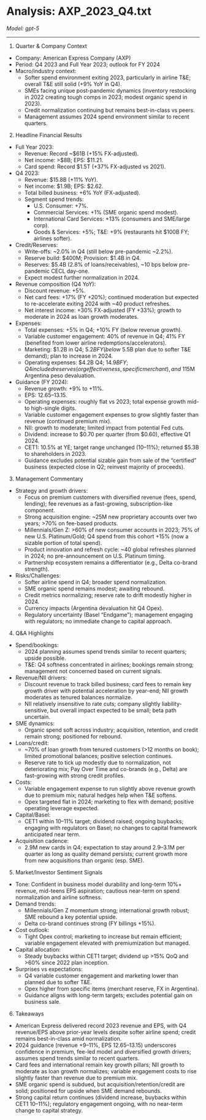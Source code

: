 # Analysis: AXP_2023_Q4.txt

*Model: gpt-5*

---

1) Quarter & Company Context
- Company: American Express Company (AXP)
- Period: Q4 2023 and Full Year 2023; outlook for FY 2024
- Macro/industry context:
  - Softer spend environment exiting 2023, particularly in airline T&E; overall T&E still solid (+9% YoY in Q4).
  - SMEs facing unique post-pandemic dynamics (inventory restocking in 2022 creating tough comps in 2023; modest organic spend in 2023).
  - Credit normalization continuing but remains best-in-class vs peers.
  - Management assumes 2024 spend environment similar to recent quarters.

2) Headline Financial Results
- Full Year 2023:
  - Revenue: Record ~$61B (+15% FX-adjusted).
  - Net income: >$8B; EPS: $11.21.
  - Card spend: Record $1.5T (+37% FX-adjusted vs 2021).
- Q4 2023:
  - Revenue: $15.8B (+11% YoY).
  - Net income: $1.9B; EPS: $2.62.
  - Total billed business: +6% YoY (FX-adjusted).
  - Segment spend trends:
    - U.S. Consumer: +7%.
    - Commercial Services: +1% (SME organic spend modest).
    - International Card Services: +13% (consumers and SME/large corp).
    - Goods & Services: +5%; T&E: +9% (restaurants hit $100B FY; airlines softer).
- Credit/Reserves:
  - Write-offs: ~2.0% in Q4 (still below pre-pandemic ~2.2%).
  - Reserve build: $400M; Provision: $1.4B in Q4.
  - Reserves: $5.4B (2.8% of loans/receivables), ~10 bps below pre-pandemic CECL day-one.
  - Expect modest further normalization in 2024.
- Revenue composition (Q4 YoY):
  - Discount revenue: +5%.
  - Net card fees: +17% (FY +20%); continued moderation but expected to re-accelerate exiting 2024 with ~40 product refreshes.
  - Net interest income: +30% FX-adjusted (FY +33%); growth to moderate in 2024 as loan growth moderates.
- Expenses:
  - Total expenses: +5% in Q4; +10% FY (below revenue growth).
  - Variable customer engagement: 40% of revenue in Q4; 41% FY (benefited from lower airline redemptions/accelerators).
  - Marketing: $1.2B in Q4; $5.2B FY (below ~$5.5B plan due to softer T&E demand); plan to increase in 2024.
  - Operating expenses: $4.2B Q4; $14.9B FY; Q4 included reserves (org effectiveness, specific merchant), and ~$115M Argentina peso devaluation.
- Guidance (FY 2024):
  - Revenue growth: +9% to +11%.
  - EPS: $12.65–$13.15.
  - Operating expenses: roughly flat vs 2023; total expense growth mid- to high-single digits.
  - Variable customer engagement expenses to grow slightly faster than revenue (continued premium mix).
  - NII: growth to moderate; limited impact from potential Fed cuts.
  - Dividend: increase to $0.70 per quarter (from $0.60), effective Q1 2024.
  - CET1: 10.5% at YE; target range unchanged (10–11%); returned $5.3B to shareholders in 2023.
  - Guidance excludes potential sizable gain from sale of the “certified” business (expected close in Q2; reinvest majority of proceeds).

3) Management Commentary
- Strategy and growth drivers:
  - Focus on premium customers with diversified revenue (fees, spend, lending); fee revenues as a fast-growing, subscription-like component.
  - Strong acquisition engine: ~25M new proprietary accounts over two years; >70% on fee-based products.
  - Millennials/Gen Z: >60% of new consumer accounts in 2023; 75% of new U.S. Platinum/Gold; Q4 spend from this cohort +15% (now a sizable portion of total spend).
  - Product innovation and refresh cycle: ~40 global refreshes planned in 2024; no pre-announcement on U.S. Platinum timing.
  - Partnership ecosystem remains a differentiator (e.g., Delta co-brand strength).
- Risks/Challenges:
  - Softer airline spend in Q4; broader spend normalization.
  - SME organic spend remains modest; awaiting rebound.
  - Credit metrics normalizing; reserve rate to drift modestly higher in 2024.
  - Currency impacts (Argentina devaluation hit Q4 Opex).
  - Regulatory uncertainty (Basel “Endgame”); management engaging with regulators; no immediate change to capital approach.

4) Q&A Highlights
- Spend/bookings:
  - 2024 planning assumes spend trends similar to recent quarters; upside possible.
  - T&E: Q4 softness concentrated in airlines; bookings remain strong; management not concerned based on current signals.
- Revenue/NII drivers:
  - Discount revenue to track billed business; card fees to remain key growth driver with potential acceleration by year-end; NII growth moderates as tenured balances normalize.
  - NII relatively insensitive to rate cuts; company slightly liability-sensitive, but overall impact expected to be small; beta path uncertain.
- SME dynamics:
  - Organic spend soft across industry; acquisition, retention, and credit remain strong; positioned for rebound.
- Loans/credit:
  - ~70% of loan growth from tenured customers (>12 months on book); limited promotional balances; positive selection continues.
  - Reserve rate to tick up modestly due to normalization, not deteriorating mix; Pay Over Time and co-brands (e.g., Delta) are fast-growing with strong credit profiles.
- Costs:
  - Variable engagement expense to run slightly above revenue growth due to premium mix; natural hedges help when T&E softens.
  - Opex targeted flat in 2024; marketing to flex with demand; positive operating leverage expected.
- Capital/Basel:
  - CET1 within 10–11% target; dividend raised; ongoing buybacks; engaging with regulators on Basel; no changes to capital framework anticipated near term.
- Acquisition cadence:
  - 2.9M new cards in Q4; expectation to stay around 2.9–3.1M per quarter as long as quality demand persists; current growth more from new acquisitions than organic (esp. SME).

5) Market/Investor Sentiment Signals
- Tone: Confident in business model durability and long-term 10%+ revenue, mid-teens EPS aspiration; cautious near-term on spend normalization and airline softness.
- Demand trends:
  - Millennials/Gen Z momentum strong; international growth robust; SME rebound a key potential upside.
  - Delta co-brand continues strong (FY billings +15%).
- Cost outlook:
  - Tight Opex control; marketing to increase but remain efficient; variable engagement elevated with premiumization but managed.
- Capital allocation:
  - Steady buybacks within CET1 target; dividend up >15% QoQ and >60% since 2022 plan inception.
- Surprises vs expectations:
  - Q4 variable customer engagement and marketing lower than planned due to softer T&E.
  - Opex higher from specific items (merchant reserve, FX in Argentina).
  - Guidance aligns with long-term targets; excludes potential gain on business sale.

6) Takeaways
- American Express delivered record 2023 revenue and EPS, with Q4 revenue/EPS above prior-year levels despite softer airline spend; credit remains best-in-class amid normalization.
- 2024 guidance (revenue +9–11%, EPS $12.65–$13.15) underscores confidence in premium, fee-led model and diversified growth drivers; assumes spend trends similar to recent quarters.
- Card fees and international remain key growth pillars; NII growth to moderate as loan growth normalizes; variable engagement costs to rise slightly faster than revenue due to premium mix.
- SME organic spend is subdued, but acquisition/retention/credit are solid; positioned for upside when SME demand rebounds.
- Strong capital return continues (dividend increase, buybacks within CET1 10–11%); regulatory engagement ongoing, with no near-term change to capital strategy.